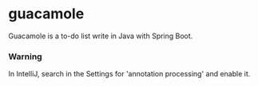 # guacamole
Guacamole is a to-do list write in Java with Spring Boot.

### Warning
In IntelliJ, search in the Settings for 'annotation processing' and enable it.
